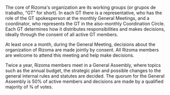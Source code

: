 <p>The core of Rizoma's organization are its working groups (or grupos de trabalho, “GT” for short). In each GT there is a representative, who has the role of the GT spokesperson at the monthly General Meetings, and a coordinator, who represents the GT in the also-monthly Coordination Circle. Each GT determines how it distributes responsibilities and makes decisions, ideally through the consent of all active GT members.</p>

<p>At least once a month, during the General Meeting, decisions about the organization of Rizoma are made jointly by consent. All Rizoma members are welcome to attend this meeting and help make decisions.</p>

<p>Twice a year, Rizoma members meet in a General Assembly, where topics such as the annual budget, the strategic plan and possible changes to the general internal rules and statutes are decided. The quorum for the General Assembly is 50% of active members and decisions are made by a qualified majority of 3⁄4 of votes.</p>
